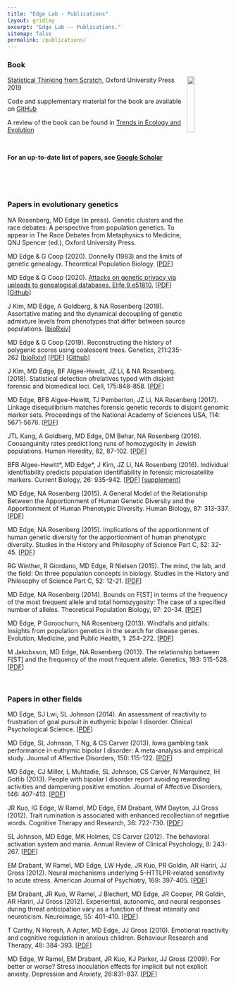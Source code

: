 ```yaml
---
title: "Edge Lab - Publications"
layout: gridlay
excerpt: "Edge Lab -- Publications."
sitemap: false
permalink: /publications/
---
```





<h3><b>Book</b></h3>

  <img src="{{ site.url }}{{ site.baseurl }}/images/StatThinking.jpg" class="img-responsive" width="18%" style="float:right; margin-right:5px;"/>

[Statistical Thinking from Scratch](https://global.oup.com/academic/product/statistical-thinking-from-scratch-9780198827634?cc=us&lang=en&), Oxford University Press 2019

Code and supplementary material for the book are available on [GitHub](https://github.com/mdedge/stfs)

A review of the book can be found in [Trends in Ecology and Evolution](https://www.sciencedirect.com/science/article/abs/pii/S0169534719302794)

<br>

<b>For an up-to-date list of papers, see [Google Scholar](https://scholar.google.com/citations?user=Vawz3_wAAAAJ&hl=en)</b>

<br>
<br>
<br>

<h3><b>Papers in evolutionary genetics</b></h3>

NA Rosenberg, MD Edge (in press). Genetic clusters and the race debates: A perspective from population genetics. To appear in The Race Debates from Metaphysics to Medicine, QNJ Spencer (ed.), Oxford University Press.

MD Edge & G Coop (2020). Donnelly (1983) and the limits of genetic genealogy. Theoretical Population Biology. [<a href="{{ site.url }}{{ site.baseurl }}/pdf/Donnelly (1983) and the limits of genetic genealogy.pdf">PDF</a>]

MD Edge & G Coop (2020). [Attacks on genetic privacy via uploads to genealogical databases. Elife,9,e51810.](https://elifesciences.org/articles/51810) [<a href="{{ site.url }}{{ site.baseurl }}/pdf/Attacks on genetic privacy via uploads to genealogical databases.pdf">PDF</a>]  [[Github](https://github.com/mdedge/IBS_privacy)]

J Kim, MD Edge, A Goldberg, & NA Rosenberg (2019). Assortative mating and the dynamical decoupling of genetic admixture levels from phenotypes that differ between source populations. [[bioRxiv](https://www.biorxiv.org/content/10.1101/773663v2)]


MD Edge & G Coop (2019). Reconstructing the history of polygenic scores using coalescent trees. Genetics, 211:235-262 [[bioRxiv](https://www.biorxiv.org/content/10.1101/389221v1)] [<a href="{{ site.url }}{{ site.baseurl }}/pdf/reconstruct.pdf">PDF</a>]  [[Github](https://github.com/mdedge/rhps_coalescent)]


J Kim, MD Edge, BF Algee-Hewitt, JZ Li, & NA Rosenberg. (2018). Statistical detection ofrelatives typed with disjoint forensic and biomedical loci. Cell, 175:848-858. [<a href="{{ site.url }}{{ site.baseurl }}/pdf/2.pdf">PDF</a>]

MD Edge, BFB Algee-Hewitt, TJ Pemberton, JZ Li, NA Rosenberg (2017). Linkage disequilibrium matches forensic genetic records to disjoint genomic marker sets. Proceedings of the National Academy of Sciences USA, 114: 5671-5676. [<a href="{{ site.url }}{{ site.baseurl }}/pdf/3.pdf">PDF</a>]


JTL Kang, A Goldberg, MD Edge, DM Behar, NA Rosenberg (2016). Consanguinity rates predict long runs of homozygosity in Jewish populations. Human Heredity, 82, 87-102. [<a href="{{ site.url }}{{ site.baseurl }}/pdf/4.pdf">PDF</a>]



BFB Algee-Hewitt*, MD Edge*, J Kim, JZ Li, NA Rosenberg (2016). Individual identifiability predicts population identifiability in forensic microsatellite markers. Current Biology, 26: 935-942. [<a href="{{ site.url }}{{ site.baseurl }}/pdf/5.pdf">PDF</a>] [<a href="{{ site.url }}{{ site.baseurl }}/pdf/6.pdf">supplement</a>]


MD Edge, NA Rosenberg (2015). A General Model of the Relationship Between the Apportionment of Human Genetic Diversity and the Apportionment of Human Phenotypic Diversity. Human Biology, 87: 313-337. [<a href="{{ site.url }}{{ site.baseurl }}/pdf/7.pdf">PDF</a>]

 

MD Edge, NA Rosenberg (2015). Implications of the apportionment of human genetic diversity for the apportionment of human phenotypic diversity. Studies in the History and Philosophy of Science Part C, 52: 32-45. [<a href="{{ site.url }}{{ site.baseurl }}/pdf/8.pdf">PDF</a>]

 

RG Winther, R Giordano, MD Edge, R Nielsen (2015). The mind, the lab, and the field: On three population concepts in biology. Studies in the History and Philosophy of Science Part C, 52: 12-21. [<a href="{{ site.url }}{{ site.baseurl }}/pdf/9.pdf">PDF</a>]

 

MD Edge, NA Rosenberg (2014). Bounds on F[ST] in terms of the frequency of the most frequent allele and total homozygosity: The case of a specified number of alleles. Theoretical Population Biology, 97: 20-34. [<a href="{{ site.url }}{{ site.baseurl }}/pdf/10.pdf">PDF</a>]

 

MD Edge, P Goroochurn, NA Rosenberg (2013). Windfalls and pitfalls: Insights from population genetics in the search for disease genes. Evolution, Medicine, and Public Health, 1: 254-272. [<a href="{{ site.url }}{{ site.baseurl }}/pdf/11.pdf">PDF</a>]

 

M Jakobsson, MD Edge, NA Rosenberg (2013). The relationship between F[ST] and the frequency of the most frequent allele. Genetics, 193: 515-528. [<a href="{{ site.url }}{{ site.baseurl }}/pdf/12.pdf">PDF</a>]


<br>
<h3><b>Papers in other fields</b></h3>

MD Edge, SJ Lwi, SL Johnson (2014). An assessment of reactivity to frustration of goal pursuit in euthymic bipolar I disorder. Clinical Psychological Science. [<a href="{{ site.url }}{{ site.baseurl }}/pdf/13.pdf">PDF</a>]
 

MD Edge, SL Johnson, T Ng, & CS Carver (2013). Iowa gambling task performance in euthymic bipolar I disorder: A meta-analysis and empirical study. Journal of Affective Disorders, 150: 115-122. [<a href="{{ site.url }}{{ site.baseurl }}/pdf/14.pdf">PDF</a>]

 

MD Edge, CJ Miller, L Muhtadie, SL Johnson, CS Carver, N Marquinez, IH Gotlib (2013). People with bipolar I disorder report avoiding rewarding activities and dampening positive emotion. Journal of Affective Disorders, 146: 407-413. [<a href="{{ site.url }}{{ site.baseurl }}/pdf/15.pdf">PDF</a>]

 

JR Kuo, IG Edge, W Ramel, MD Edge, EM Drabant, WM Dayton, JJ Gross (2012). Trait rumination is associated with enhanced recollection of negative words. Cognitive Therapy and Research, 36: 722-730. [<a href="{{ site.url }}{{ site.baseurl }}/pdf/16.pdf">PDF</a>]

 

SL Johnson, MD Edge, MK Holmes, CS Carver (2012). The behavioral activation system and mania. Annual Review of Clinical Psychology, 8: 243-267. [<a href="{{ site.url }}{{ site.baseurl }}/pdf/17.pdf">PDF</a>]

 

EM Drabant, W Ramel, MD Edge, LW Hyde, JR Kuo, PR Goldin, AR Hariri, JJ Gross (2012). Neural mechanisms underlying 5-HTTLPR-related sensitivity to acute stress. American Journal of Psychiatry, 169: 397-405. [<a href="{{ site.url }}{{ site.baseurl }}/pdf/18.pdf">PDF</a>]

 

EM Drabant, JR Kuo, W Ramel, J Blechert, MD Edge, JR Cooper, PR Goldin, AR Hariri, JJ Gross (2012). Experiential, autonomic, and neural responses during threat anticipation vary as a function of threat intensity and neuroticism. Neuroimage, 55: 401-410. [<a href="{{ site.url }}{{ site.baseurl }}/pdf/19.pdf">PDF</a>]

 

T Carthy, N Horesh, A Apter, MD Edge, JJ Gross (2010). Emotional reactivity and cognitive regulation in anxious children. Behaviour Research and Therapy, 48: 384-393. [<a href="{{ site.url }}{{ site.baseurl }}/pdf/20.pdf">PDF</a>]

 

MD Edge, W Ramel, EM Drabant, JR Kuo, KJ Parker, JJ Gross (2009). For better or worse? Stress inoculation effects for implicit but not explicit anxiety. Depression and Anxiety, 26:831-837. [<a href="{{ site.url }}{{ site.baseurl }}/pdf/21.pdf">PDF</a>]

<br>



